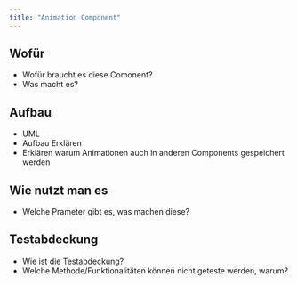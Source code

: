 ```yaml
---
title: "Animation Component"
---
```


## Wofür

- Wofür braucht es diese Comonent?
- Was macht es?

## Aufbau

- UML
- Aufbau Erklären
- Erklären warum Animationen auch in anderen Components gespeichert werden

## Wie nutzt man es

- Welche Prameter gibt es, was machen diese?

## Testabdeckung

- Wie ist die Testabdeckung?
- Welche Methode/Funktionalitäten können nicht geteste werden, warum? 